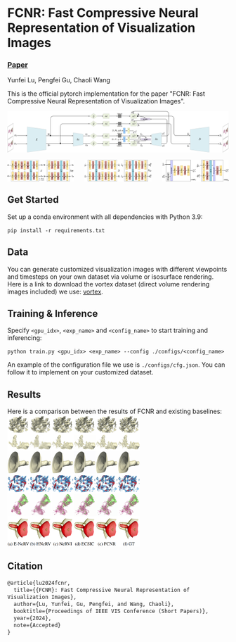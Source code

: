 # FCNR: Fast Compressive Neural Representation of Visualization Images
### [Paper](*)
Yunfei Lu, Pengfei Gu, Chaoli Wang

This is the official pytorch implementation for the paper "FCNR: Fast Compressive Neural Representation of Visualization Images". 

![image](./figures/overview.png "Overview")

<div style="display: flex; justify-content: space-between;">
  <img src="./figures/architecture1.png" alt="Encoders" style="width: 30%;">
  <img src="./figures/architecture2.png" alt="Decoders" style="width: 30%;">
  <img src="./figures/architecture3.png" alt="Stereo Context Modules" style="width: 30%;">
</div>


## Get Started

Set up a conda environment with all dependencies with Python 3.9:

```
pip install -r requirements.txt
```

## Data 
You can generate customized visualization images with different viewpoints and timesteps on your own dataset via volume or isosurface rendering. Here is a link to download the vortex dataset (direct volume rendering images included) we use: <a href="https://drive.google.com/drive/folders/1oXtXkXnzUrhfcK8YgHmV52jEwd6dbYm0?usp=sharing">vortex</a>. 

## Training & Inference
Specify `<gpu_idx>`, `<exp_name>` and `<config_name>` to start training and inferencing:

```
python train.py <gpu_idx> <exp_name> --config ./configs/<config_name>
```

An example of the configuration file we use is `./configs/cfg.json`. You can follow it to implement on your customized dataset.

## Results
Here is a comparison between the results of FCNR and existing baselines:
<img src="./figures/results.png" alt="Results" height=60% width=60% />

## Citation
```
@article{lu2024fcnr,
  title={{FCNR}: Fast Compressive Neural Representation of Visualization Images},
  author={Lu, Yunfei, Gu, Pengfei, and Wang, Chaoli},
  booktitle={Proceedings of IEEE VIS Conference (Short Papers)},
  year={2024},
  note={Accepted}
}
```




